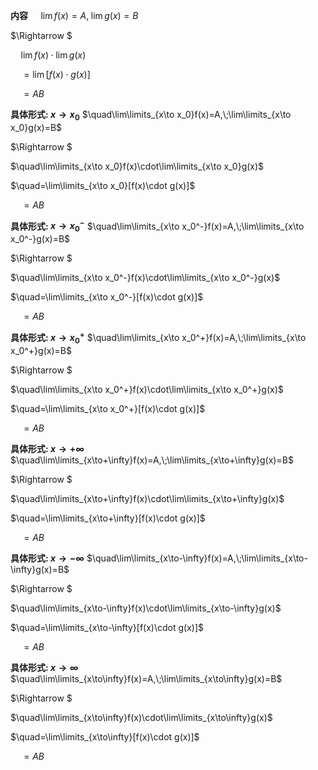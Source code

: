 **内容**
$\quad\lim f(x)=A,\;\lim g(x)=B$

$\Rightarrow $

$\quad\lim f(x)\cdot\lim g(x)$

$\quad=\lim[f(x)\cdot g(x)]$

$\quad=AB$


**具体形式: $x\to x_0$**
$\quad\lim\limits_{x\to x_0}f(x)=A,\;\lim\limits_{x\to x_0}g(x)=B$

$\Rightarrow $

$\quad\lim\limits_{x\to x_0}f(x)\cdot\lim\limits_{x\to x_0}g(x)$

$\quad=\lim\limits_{x\to x_0}[f(x)\cdot g(x)]$

$\quad=AB$

**具体形式: $x\to x_0^{-}$**
$\quad\lim\limits_{x\to x_0^-}f(x)=A,\;\lim\limits_{x\to x_0^-}g(x)=B$

$\Rightarrow $

$\quad\lim\limits_{x\to x_0^-}f(x)\cdot\lim\limits_{x\to x_0^-}g(x)$

$\quad=\lim\limits_{x\to x_0^-}[f(x)\cdot g(x)]$

$\quad=AB$

**具体形式: $x\to x_0^{+}$**
$\quad\lim\limits_{x\to x_0^+}f(x)=A,\;\lim\limits_{x\to x_0^+}g(x)=B$

$\Rightarrow $

$\quad\lim\limits_{x\to x_0^+}f(x)\cdot\lim\limits_{x\to x_0^+}g(x)$

$\quad=\lim\limits_{x\to x_0^+}[f(x)\cdot g(x)]$

$\quad=AB$

**具体形式: $x\to+\infty$**
$\quad\lim\limits_{x\to+\infty}f(x)=A,\;\lim\limits_{x\to+\infty}g(x)=B$

$\Rightarrow $

$\quad\lim\limits_{x\to+\infty}f(x)\cdot\lim\limits_{x\to+\infty}g(x)$

$\quad=\lim\limits_{x\to+\infty}[f(x)\cdot g(x)]$

$\quad=AB$

**具体形式: $x\to-\infty$**
$\quad\lim\limits_{x\to-\infty}f(x)=A,\;\lim\limits_{x\to-\infty}g(x)=B$

$\Rightarrow $

$\quad\lim\limits_{x\to-\infty}f(x)\cdot\lim\limits_{x\to-\infty}g(x)$

$\quad=\lim\limits_{x\to-\infty}[f(x)\cdot g(x)]$

$\quad=AB$

**具体形式: $x\to\infty$**
$\quad\lim\limits_{x\to\infty}f(x)=A,\;\lim\limits_{x\to\infty}g(x)=B$

$\Rightarrow $

$\quad\lim\limits_{x\to\infty}f(x)\cdot\lim\limits_{x\to\infty}g(x)$

$\quad=\lim\limits_{x\to\infty}[f(x)\cdot g(x)]$

$\quad=AB$
